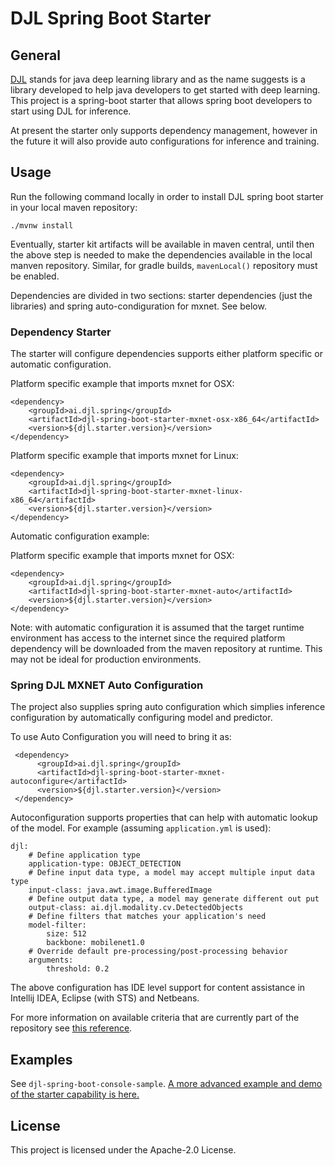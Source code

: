 # DJL Spring Boot Starter

## General

[DJL](https://github.com/awslabs/djl) stands for java deep learning library and as the name suggests is a library developed to help java developers to get started with deep learning.
This project is a spring-boot starter that allows spring boot developers to start using DJL for inference.

At present the starter only supports dependency management, however in the future it will also provide auto configurations for inference and training.

## Usage

Run the following command locally in order to install DJL spring boot starter in your local maven repository:

    ./mvnw install

Eventually, starter kit artifacts will be available in maven central, until then the above step is needed to make the dependencies available in the local manven repository. Similar, for gradle builds, `mavenLocal()` repository must be enabled. 

Dependencies are divided in two sections: starter dependencies (just the libraries) and spring auto-condiguration for mxnet. See below. 

### Dependency Starter  

The starter will configure dependencies supports either platform specific or automatic configuration.

Platform specific example that imports mxnet for OSX:

    <dependency>
        <groupId>ai.djl.spring</groupId>
        <artifactId>djl-spring-boot-starter-mxnet-osx-x86_64</artifactId>
        <version>${djl.starter.version}</version>
    </dependency>

Platform specific example that imports mxnet for Linux:

    <dependency>
        <groupId>ai.djl.spring</groupId>
        <artifactId>djl-spring-boot-starter-mxnet-linux-x86_64</artifactId>
        <version>${djl.starter.version}</version>
    </dependency>

Automatic configuration example:

Platform specific example that imports mxnet for OSX:

    <dependency>
        <groupId>ai.djl.spring</groupId>
        <artifactId>djl-spring-boot-starter-mxnet-auto</artifactId>
        <version>${djl.starter.version}</version>
    </dependency>

Note: with automatic configuration it is assumed that the target runtime environment has access to the internet since
the required platform dependency will be downloaded from the maven repository at runtime.  This may not be ideal for production environments. 

### Spring DJL MXNET Auto Configuration

The project also supplies spring auto configuration which simplies inference configuration by automatically
configuring model and predictor. 

To use Auto Configuration you will need to bring it as:
     
     <dependency>
          <groupId>ai.djl.spring</groupId>
          <artifactId>djl-spring-boot-starter-mxnet-autoconfigure</artifactId>
          <version>${djl.starter.version}</version>
     </dependency>
 
 Autoconfiguration supports properties that can help with automatic lookup of the model.
 For example (assuming `application.yml` is used):
 
    djl:
        # Define application type
        application-type: OBJECT_DETECTION
        # Define input data type, a model may accept multiple input data type
        input-class: java.awt.image.BufferedImage
        # Define output data type, a model may generate different out put
        output-class: ai.djl.modality.cv.DetectedObjects
        # Define filters that matches your application's need
        model-filter:
            size: 512
            backbone: mobilenet1.0
        # Override default pre-processing/post-processing behavior
        arguments:
            threshold: 0.2
 
The above configuration has IDE level support for content assistance in Intellij IDEA, Eclipse (with STS) and Netbeans.

For more information on available criteria that are currently part of the repository see [this reference](https://github.com/awslabs/djl/tree/master/mxnet/mxnet-model-zoo).

## Examples

See `djl-spring-boot-console-sample`.
[A more advanced example and demo of the starter capability is here.](https://github.com/awslabs/djl-spring-boot-starter-demo)

## License
This project is licensed under the Apache-2.0 License.


